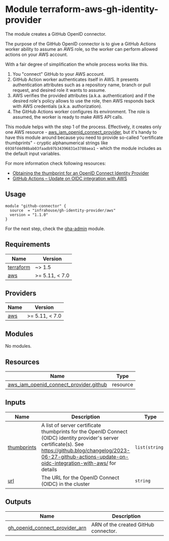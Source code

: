 # Module terraform-aws-gh-identity-provider

The module creates a GitHub OpenID connector.

The purpose of the GitHub OpenID connector is to give a GitHub Actions worker ability to 
assume an AWS role, so the worker can perform allowed actions on your AWS account.

With a fair degree of simplification the whole process works like this.

1. You "connect" GitHub to your AWS account.
2. GitHub Action worker authenticates itself in AWS. It presents authentication attributes 
such as a repository name, branch or pull request, and desired role it wants to assume.
3. AWS verifies the provided attributes (a.k.a. authentication) and if the desired role's 
policy allows to use the role, then AWS responds back with AWS credentials 
(a.k.a. authorization).
4. The GitHub Actions worker configures its environment. The role is assumed, 
the worker is ready to make AWS API calls. 

This module helps with the step 1 of the process. Effectively, it creates only one AWS resource - 
[aws_iam_openid_connect_provider](https://registry.terraform.io/providers/hashicorp/aws/5.11.0/docs/resources/iam_openid_connect_provider),
but it's handy to have this module around because you need to provide so-called "certificate thumbprints" - 
cryptic alphanumerical strings like `6938fd4d98bab03faadb97b34396831e3780aea1` - which the module includes 
as the default input variables.

For more information check following resources:
* [Obtaining the thumbprint for an OpenID Connect Identity Provider](https://docs.aws.amazon.com/IAM/latest/UserGuide/id_roles_providers_create_oidc_verify-thumbprint.html)
* [GitHub Actions – Update on OIDC integration with AWS](https://github.blog/changelog/2023-06-27-github-actions-update-on-oidc-integration-with-aws/)
## Usage

```hcl
module "github-connector" {
  source  = "infrahouse/gh-identity-provider/aws"
  version = "1.1.0"
}
```
For the next step, check the [gha-admin](https://registry.terraform.io/modules/infrahouse/gha-admin/aws/latest) module.
## Requirements

| Name | Version |
|------|---------|
| <a name="requirement_terraform"></a> [terraform](#requirement\_terraform) | ~> 1.5 |
| <a name="requirement_aws"></a> [aws](#requirement\_aws) | >= 5.11, < 7.0 |

## Providers

| Name | Version |
|------|---------|
| <a name="provider_aws"></a> [aws](#provider\_aws) | >= 5.11, < 7.0 |

## Modules

No modules.

## Resources

| Name | Type |
|------|------|
| [aws_iam_openid_connect_provider.github](https://registry.terraform.io/providers/hashicorp/aws/latest/docs/resources/iam_openid_connect_provider) | resource |

## Inputs

| Name | Description | Type | Default | Required |
|------|-------------|------|---------|:--------:|
| <a name="input_thumbprints"></a> [thumbprints](#input\_thumbprints) | A list of server certificate thumbprints for the OpenID Connect (OIDC) identity provider's server certificate(s). See https://github.blog/changelog/2023-06-27-github-actions-update-on-oidc-integration-with-aws/ for details | `list(string)` | <pre>[<br/>  "6938fd4d98bab03faadb97b34396831e3780aea1",<br/>  "1c58a3a8518e8759bf075b76b750d4f2df264fcd"<br/>]</pre> | no |
| <a name="input_url"></a> [url](#input\_url) | The URL for the OpenID Connect (OIDC) in the cluster | `string` | `"https://token.actions.githubusercontent.com"` | no |

## Outputs

| Name | Description |
|------|-------------|
| <a name="output_gh_openid_connect_provider_arn"></a> [gh\_openid\_connect\_provider\_arn](#output\_gh\_openid\_connect\_provider\_arn) | ARN of the created GitHub connector. |
